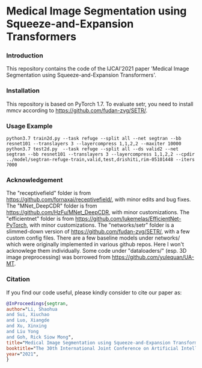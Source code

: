 # Medical Image Segmentation using Squeeze-and-Expansion Transformers
### Introduction

This repository contains the code of the IJCAI'2021 paper 'Medical Image Segmentation using Squeeze-and-Expansion Transformers'. 

### Installation
This repository is based on PyTorch 1.7. 
To evaluate setr, you need to install mmcv according to https://github.com/fudan-zvg/SETR/.

### Usage Example
`python3.7 train2d.py --task refuge --split all --net segtran --bb resnet101 --translayers 3 --layercompress 1,1,2,2 --maxiter 10000`
`python3.7 test2d.py  --task refuge --split all --ds valid2 --net segtran --bb resnet101 --translayers 3 --layercompress 1,1,2,2 --cpdir ../model/segtran-refuge-train,valid,test,drishiti,rim-05101448 --iters 7000`

### Acknowledgement
The "receptivefield" folder is from https://github.com/fornaxai/receptivefield/, with minor edits and bug fixes.
The "MNet\_DeepCDR" folder is from https://github.com/HzFu/MNet_DeepCDR, with minor customizations.
The "efficientnet" folder is from https://github.com/lukemelas/EfficientNet-PyTorch, with minor customizations.
The "networks/setr" folder is a slimmed-down version of https://github.com/fudan-zvg/SETR/, with a few custom config files.
There are a few baseline models under networks/ which were originally implemented in various github repos. Here I won't acknowlege them individually.
Some code under "dataloaders/" (esp. 3D image preprocessing) was borrowed from https://github.com/yulequan/UA-MT.

### Citation
If you find our code useful, please kindly consider to cite our paper as:
```bibtex
@InProceedings{segtran,
author="Li, Shaohua
and Sui, Xiuchao
and Luo, Xiangde
and Xu, Xinxing
and Liu Yong
and Goh, Rick Siow Mong",
title="Medical Image Segmentation using Squeeze-and-Expansion Transformers",
booktitle="The 30th International Joint Conference on Artificial Intelligence (IJCAI)",
year="2021",
}
```
